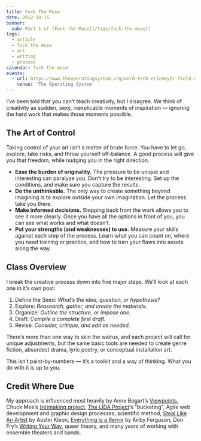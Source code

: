 ```yaml
---
title: Fuck The Muse
date: 2012-10-16
banner:
  sub: Part 1 of [Fuck the Muse](/tags/fuck-the-muse/)
tags:
  - article
  - fuck the muse
  - art
  - writing
  - process
calendar: fuck the muse
events:
  - url: https://www.theoperatingsystem.org/word-tech-ericmeyer-field-notes/
    venue: 'The Operating System'
---
```


I’ve been told that you can’t teach creativity, but I disagree.
We think of creativity as sudden, sexy, inexplicable moments of inspiration —
ignoring the hard work that makes those moments possible.


## The Art of Control

Taking control of your art isn’t a matter of brute force. You have to
let go, explore, take risks, and throw yourself off-balance. A good
process will give you that freedom, while nudging you in the right
direction.

- **Ease the burden of originality.** The pressure to be unique and
  interesting can paralyze you. Don’t try to be interesting. Set up
  the conditions, and make sure you capture the results.
- **Do the unthinkable.** The only way to create something beyond
  imagining is to explore outside your own imagination. Let the
  process take you there.
- **Make informed decisions.** Stepping back from the work allows you
  to see it more clearly. Once you have all the options in front of
  you, you can see what works and what doesn’t.
- **Put your strengths (and weaknesses) to use.** Measure your skills
  against each step of the process. Learn what you can count on, where
  you need training or practice, and how to turn your flaws into
  assets along the way.


## Class Overview

I break the creative process down into five major steps. We’ll look at
each one in it’s own post:

1.  Define the Seed: *What’s the idea, question, or hypothesis?*
2.  Explore: *Reasearch, gather, and create the materials.*
3.  Organize: *Outline the structure, or impose one.*
4.  Draft: *Compile a complete first draft.*
5.  Revise: *Consider, critique, and edit as needed.*

There’s more than one way to skin the walrus, and each project will call
for unique adjustments, but the same basic tools are needed to create
genre fiction, absurdest drama, lyric poetry, or conceptual installation
art.

This isn’t paint-by-numbers — it’s a toolkit and a way of thinking. What
you do with it is up to you.


## Credit Where Due

My approach is influenced most heavily by
Anne Bogart’s [Viewpoints][Viewpoints],
Chuck Mee’s [(re)making project][(re)making project],
[The LIDA Project][The LIDA Project]’s “bucketing”,
Agile web development and
graphic design processes,
scientific method,
[Steal Like An Artist][Steal Like An Artist] by Austin Kleon,
[Everything is a Remix][Everything is a Remix] by Kirby Ferguson,
Don Fry’s [Writing Your Way][Writing Your Way],
queer theory,
and many years of working with
ensemble theaters and bands.

[Viewpoints]: http://en.wikipedia.org/wiki/Viewpoints
[(re)making project]: http://www.charlesmee.org/indexf.html
[The LIDA Project]: http://lida.org/
[Writing Your Way]: http://donfry.wordpress.com/
[Steal Like An Artist]: https://austinkleon.com/steal/
[Everything is a Remix]: https://www.everythingisaremix.info/
